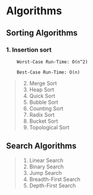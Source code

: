 # Algorithms
## Sorting Algorithms
### 1. Insertion sort

        Worst-Case Run-Time: O(n^2)

        Best-Case Run-Time: O(n)
> 2. Merge Sort
> 3. Heap Sort
> 4. Quick Sort
> 5. Bubble Sort
> 6. Counting Sort
> 7. Radix Sort
> 8. Bucket Sort
> 9. Topological Sort

## Search Algorithms
> 1. Linear Search
> 2. Binary Search
> 3. Jump Search 
> 4. Breadth-First Search
> 5. Depth-First Search 
